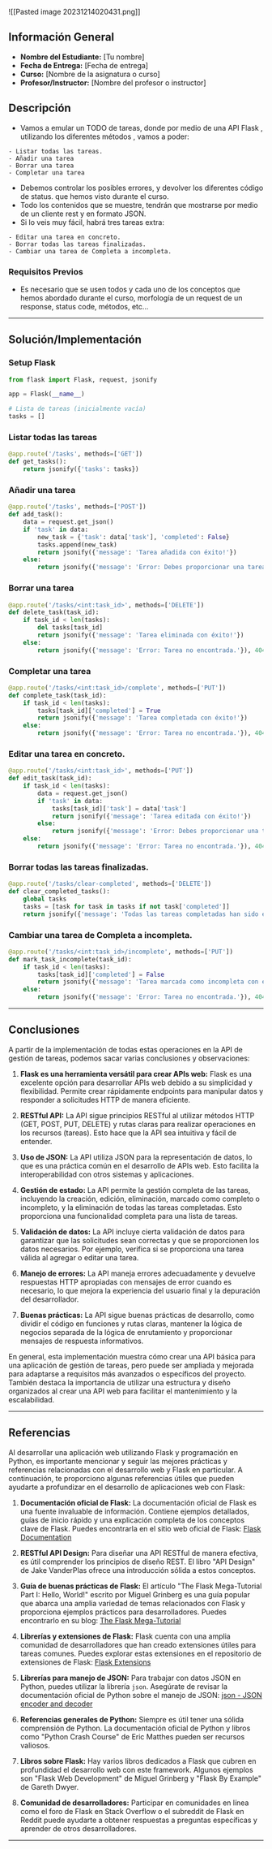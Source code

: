 ![[Pasted image 20231214020431.png]]
## Información General

- **Nombre del Estudiante:** [Tu nombre]
- **Fecha de Entrega:** [Fecha de entrega]
-  **Curso:** [Nombre de la asignatura o curso]
- **Profesor/Instructor:** [Nombre del profesor o instructor]

## Descripción

- Vamos a emular un TODO de tareas, donde por medio de una API Flask , utilizando los diferentes métodos , vamos a poder:
>
	- Listar todas las tareas.
	- Añadir una tarea
	- Borrar una tarea
	- Completar una tarea

- Debemos controlar los posibles errores, y devolver los diferentes código de status. que hemos visto durante el curso.
- Todo los contenidos que se muestre, tendrán que mostrarse por medio de un cliente rest y en formato  JSON.
- Si lo veis muy fácil,  habrá tres tareas extra:
>
	- Editar una tarea en concreto.
	- Borrar todas las tareas finalizadas.
	- Cambiar una tarea de Completa a incompleta.
### Requisitos Previos

- Es necesario que se usen todos y cada uno de los conceptos que hemos abordado durante el curso, morfología de un request de un response, status code, métodos, etc...
---
## Solución/Implementación
### Setup Flask
```python
from flask import Flask, request, jsonify

app = Flask(__name__)

# Lista de tareas (inicialmente vacía)
tasks = []
```

### Listar todas las tareas
``` python
@app.route('/tasks', methods=['GET'])
def get_tasks():
    return jsonify({'tasks': tasks})
```

### Añadir una tarea
```python
@app.route('/tasks', methods=['POST'])
def add_task():
    data = request.get_json()
    if 'task' in data:
        new_task = {'task': data['task'], 'completed': False}
        tasks.append(new_task)
        return jsonify({'message': 'Tarea añadida con éxito!'})
    else:
        return jsonify({'message': 'Error: Debes proporcionar una tarea válida.'}), 400
```

### Borrar una tarea
```python
@app.route('/tasks/<int:task_id>', methods=['DELETE'])
def delete_task(task_id):
    if task_id < len(tasks):
        del tasks[task_id]
        return jsonify({'message': 'Tarea eliminada con éxito!'})
    else:
        return jsonify({'message': 'Error: Tarea no encontrada.'}), 404
```

### Completar una tarea
```python
@app.route('/tasks/<int:task_id>/complete', methods=['PUT'])
def complete_task(task_id):
    if task_id < len(tasks):
        tasks[task_id]['completed'] = True
        return jsonify({'message': 'Tarea completada con éxito!'})
    else:
        return jsonify({'message': 'Error: Tarea no encontrada.'}), 404
```

### Editar una tarea en concreto.
```python
@app.route('/tasks/<int:task_id>', methods=['PUT'])
def edit_task(task_id):
    if task_id < len(tasks):
        data = request.get_json()
        if 'task' in data:
            tasks[task_id]['task'] = data['task']
            return jsonify({'message': 'Tarea editada con éxito!'})
        else:
            return jsonify({'message': 'Error: Debes proporcionar una tarea válida en el cuerpo JSON.'}), 400
    else:
        return jsonify({'message': 'Error: Tarea no encontrada.'}), 404
```
 
### Borrar todas las tareas finalizadas.
```python
@app.route('/tasks/clear-completed', methods=['DELETE'])
def clear_completed_tasks():
    global tasks
    tasks = [task for task in tasks if not task['completed']]
    return jsonify({'message': 'Todas las tareas completadas han sido eliminadas.'})
```

### Cambiar una tarea de Completa a incompleta.
```python
@app.route('/tasks/<int:task_id>/incomplete', methods=['PUT'])
def mark_task_incomplete(task_id):
    if task_id < len(tasks):
        tasks[task_id]['completed'] = False
        return jsonify({'message': 'Tarea marcada como incompleta con éxito!'})
    else:
        return jsonify({'message': 'Error: Tarea no encontrada.'}), 404
```

---

## Conclusiones
A partir de la implementación de todas estas operaciones en la API de gestión de tareas, podemos sacar varias conclusiones y observaciones:

1. **Flask es una herramienta versátil para crear APIs web:** Flask es una excelente opción para desarrollar APIs web debido a su simplicidad y flexibilidad. Permite crear rápidamente endpoints para manipular datos y responder a solicitudes HTTP de manera eficiente.
    
2. **RESTful API:** La API sigue principios RESTful al utilizar métodos HTTP (GET, POST, PUT, DELETE) y rutas claras para realizar operaciones en los recursos (tareas). Esto hace que la API sea intuitiva y fácil de entender.
    
3. **Uso de JSON:** La API utiliza JSON para la representación de datos, lo que es una práctica común en el desarrollo de APIs web. Esto facilita la interoperabilidad con otros sistemas y aplicaciones.
    
4. **Gestión de estado:** La API permite la gestión completa de las tareas, incluyendo la creación, edición, eliminación, marcado como completo o incompleto, y la eliminación de todas las tareas completadas. Esto proporciona una funcionalidad completa para una lista de tareas.
    
5. **Validación de datos:** La API incluye cierta validación de datos para garantizar que las solicitudes sean correctas y que se proporcionen los datos necesarios. Por ejemplo, verifica si se proporciona una tarea válida al agregar o editar una tarea.
    
6. **Manejo de errores:** La API maneja errores adecuadamente y devuelve respuestas HTTP apropiadas con mensajes de error cuando es necesario, lo que mejora la experiencia del usuario final y la depuración del desarrollador.
    
7. **Buenas prácticas:** La API sigue buenas prácticas de desarrollo, como dividir el código en funciones y rutas claras, mantener la lógica de negocios separada de la lógica de enrutamiento y proporcionar mensajes de respuesta informativos.
    

En general, esta implementación muestra cómo crear una API básica para una aplicación de gestión de tareas, pero puede ser ampliada y mejorada para adaptarse a requisitos más avanzados o específicos del proyecto. También destaca la importancia de utilizar una estructura y diseño organizados al crear una API web para facilitar el mantenimiento y la escalabilidad.

---
## Referencias
Al desarrollar una aplicación web utilizando Flask y programación en Python, es importante mencionar y seguir las mejores prácticas y referencias relacionadas con el desarrollo web y Flask en particular. A continuación, te proporciono algunas referencias útiles que pueden ayudarte a profundizar en el desarrollo de aplicaciones web con Flask:

1. **Documentación oficial de Flask:** La documentación oficial de Flask es una fuente invaluable de información. Contiene ejemplos detallados, guías de inicio rápido y una explicación completa de los conceptos clave de Flask. Puedes encontrarla en el sitio web oficial de Flask: [Flask Documentation](https://flask.palletsprojects.com/)
    
2. **RESTful API Design:** Para diseñar una API RESTful de manera efectiva, es útil comprender los principios de diseño REST. El libro "API Design" de Jake VanderPlas ofrece una introducción sólida a estos conceptos.
    
3. **Guía de buenas prácticas de Flask:** El artículo "The Flask Mega-Tutorial Part I: Hello, World!" escrito por Miguel Grinberg es una guía popular que abarca una amplia variedad de temas relacionados con Flask y proporciona ejemplos prácticos para desarrolladores. Puedes encontrarlo en su blog: [The Flask Mega-Tutorial](https://blog.miguelgrinberg.com/post/the-flask-mega-tutorial-part-i-hello-world)
    
4. **Librerías y extensiones de Flask:** Flask cuenta con una amplia comunidad de desarrolladores que han creado extensiones útiles para tareas comunes. Puedes explorar estas extensiones en el repositorio de extensiones de Flask: [Flask Extensions](https://flask.palletsprojects.com/en/2.1.x/extensions/)
    
5. **Librerías para manejo de JSON:** Para trabajar con datos JSON en Python, puedes utilizar la librería `json`. Asegúrate de revisar la documentación oficial de Python sobre el manejo de JSON: [json - JSON encoder and decoder](https://docs.python.org/3/library/json.html)
    
6. **Referencias generales de Python:** Siempre es útil tener una sólida comprensión de Python. La documentación oficial de Python y libros como "Python Crash Course" de Eric Matthes pueden ser recursos valiosos.
    
7. **Libros sobre Flask:** Hay varios libros dedicados a Flask que cubren en profundidad el desarrollo web con este framework. Algunos ejemplos son "Flask Web Development" de Miguel Grinberg y "Flask By Example" de Gareth Dwyer.
    
8. **Comunidad de desarrolladores:** Participar en comunidades en línea como el foro de Flask en Stack Overflow o el subreddit de Flask en Reddit puede ayudarte a obtener respuestas a preguntas específicas y aprender de otros desarrolladores.

---